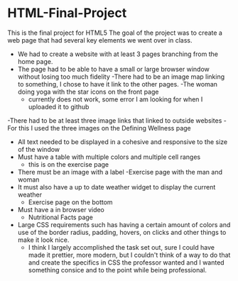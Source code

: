 # HTML-Final-Project
This is the final project for HTML5 
The goal of the project was to create a web page that had several key elements we went over in class.
 - We had to create a website with at least 3 pages branching from the home page.
 - The page had to be able to have a small or large browser window without losing too much fidelity 
 -There had to be an image map linking to something, I chose to have it link to the other pages. 
    -The woman doing yoga with the star icons on the front page
    - currently does not work, some error I am looking for when I uploaded it to github
    
 -There had to be at least three image links that linked to outside websites
    -For this I used the three images on the Defining Wellness page 
 - All text needed to be displayed in a cohesive and responsive to the size of the window
 - Must have a table with multiple colors and multiple cell ranges
     - this is on the exercise page
 - There must be an image with a label
    -Exercise page with the man and woman 
 - It must also have a up to date weather widget to display the current weather
    - Exercise page on the bottom
 - Must have a in browser video 
    - Nutritional Facts page
 - Large CSS requirements such has having a certain amount of colors and use of the border radius, 
    padding, hovers, on clicks and other things to make it look nice. 
    - I think I largely accomplished the task set out, sure I could have made it prettier, more modern,
      but I couldn't think of a way to do that and create the specifics in CSS the professor wanted and
      I wanted something consice and to the point while being professional. 
